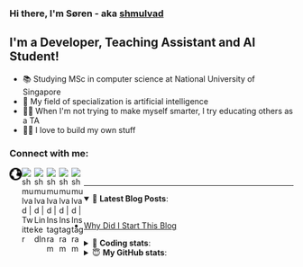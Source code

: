 ### Hi there, I'm Søren - aka [shmulvad][website]

## I'm a Developer, Teaching Assistant and AI Student!
- 📚 Studying MSc in computer science at National University of Singapore
- 🧠 My field of specialization is artificial intelligence
- 👨‍🏫 When I'm not trying to make myself smarter, I try educating others as a TA
- 👨‍💻 I love to build my own stuff

### Connect with me:

[<img align="left" alt="shmulvad.com" width="22px" src="https://raw.githubusercontent.com/iconic/open-iconic/master/svg/globe.svg" />][website]

[<img align="left" alt="shmulvad | Twitter" width="22px" src="https://cdn.jsdelivr.net/npm/simple-icons@v3/icons/twitter.svg" />][twitter]

[<img align="left" alt="shmulvad | LinkedIn" width="22px" src="https://cdn.jsdelivr.net/npm/simple-icons@v3/icons/linkedin.svg" />][linkedin]

[<img align="left" alt="shmulvad | Instagram" width="22px" src="https://cdn.jsdelivr.net/npm/simple-icons@v3/icons/instagram.svg" />][instagram]

[<img align="left" alt="shmulvad | Instagram" width="22px" src="https://cdn.jsdelivr.net/npm/simple-icons@v3/icons/stackoverflow.svg" />][stackOverflow]

[<img align="left" alt="shmulvad | Instagram" width="22px" src="https://cdn.jsdelivr.net/npm/simple-icons@v3/icons/gmail.svg" />][mail]

<br />

---

<details open>
 <summary>📕 <b>Latest Blog Posts</b>: </summary>

<br>

<!-- BLOG-POST-LIST:START -->
- [Why Did I Start This Blog](https://shmulvad.com/blog/why-did-start-this-blog)
<!-- BLOG-POST-LIST:END -->

</details>

<!-- --- -->

<details>
 <summary>🤖 <b>Coding stats</b>: </summary>

<br>

<!--START_SECTION:waka-->
**I'm a Night 🦉** 

```text
🌞 Morning    79 commits     ████░░░░░░░░░░░░░░░░░░░░░   18.72% 
🌆 Daytime    129 commits    ███████░░░░░░░░░░░░░░░░░░   30.57% 
🌃 Evening    97 commits     █████░░░░░░░░░░░░░░░░░░░░   22.99% 
🌙 Night      117 commits    ███████░░░░░░░░░░░░░░░░░░   27.73%

```


📊 **This Week I Spent My Time On** 

```text
💬 Programming Languages: 
Python                   5 hrs 44 mins       █████████░░░░░░░░░░░░░░░░   37.82% 
Other                    5 hrs 30 mins       █████████░░░░░░░░░░░░░░░░   36.26% 
JavaScript               3 hrs 12 mins       █████░░░░░░░░░░░░░░░░░░░░   21.1% 
Text                     20 mins             ░░░░░░░░░░░░░░░░░░░░░░░░░   2.27% 
Bash                     7 mins              ░░░░░░░░░░░░░░░░░░░░░░░░░   0.87%

🔥 Editors: 
VS Code                  7 hrs 9 mins        ███████████░░░░░░░░░░░░░░   47.16% 
Zsh                      5 hrs 6 mins        ████████░░░░░░░░░░░░░░░░░   33.64% 
Sublime Text             2 hrs 55 mins       ████░░░░░░░░░░░░░░░░░░░░░   19.2%

🐱‍💻 Projects: 
cbir-demo                3 hrs 33 mins       █████░░░░░░░░░░░░░░░░░░░░   23.44% 
ai-planning              3 hrs 28 mins       █████░░░░░░░░░░░░░░░░░░░░   22.92% 
cbir-api                 3 hrs 2 mins        █████░░░░░░░░░░░░░░░░░░░░   20.06% 
Project                  2 hrs 56 mins       ████░░░░░░░░░░░░░░░░░░░░░   19.42% 
Unknown Project          1 hr 21 mins        ██░░░░░░░░░░░░░░░░░░░░░░░   8.93%

```


<!--END_SECTION:waka-->

</details>

<!-- --- -->

<details>
 <summary>😇 <b>My GitHub stats</b>: </summary>

<br>

<img align="left" alt="shmulvad's Github Stats" src="https://github-readme-stats.vercel.app/api?username=shmulvad&show_icons=true&hide_border=true" />

</details>



[website]: https://shmulvad.com
[twitter]: https://twitter.com/shmulvad
[linkedin]: https://linkedin.com/in/shmulvad
[instagram]: https://instagram.com/shmulvad
[stackOverflow]: https://stackoverflow.com/users/9248793/shmulvad
[mail]: mailto:shmulvad@gmail.com
